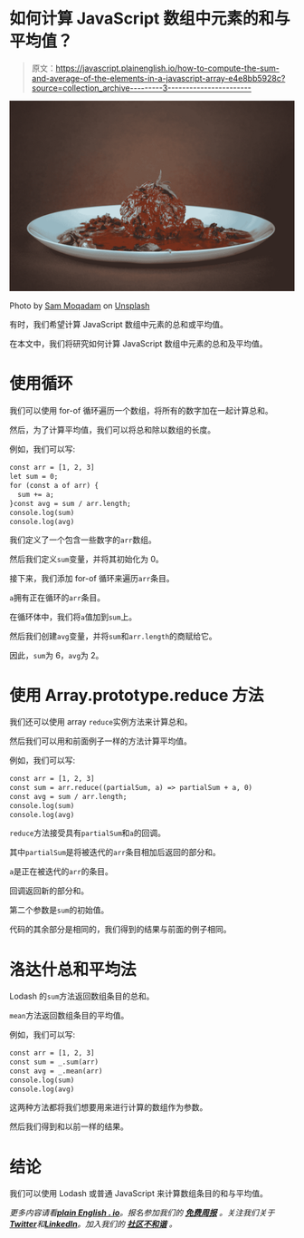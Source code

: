 # 如何计算 JavaScript 数组中元素的和与平均值？

> 原文：<https://javascript.plainenglish.io/how-to-compute-the-sum-and-average-of-the-elements-in-a-javascript-array-e4e8bb5928c?source=collection_archive---------3----------------------->

![](img/324b842ec7309cdd1112973959c7f9dd.png)

Photo by [Sam Moqadam](https://unsplash.com/@itssammoqadam?utm_source=medium&utm_medium=referral) on [Unsplash](https://unsplash.com?utm_source=medium&utm_medium=referral)

有时，我们希望计算 JavaScript 数组中元素的总和或平均值。

在本文中，我们将研究如何计算 JavaScript 数组中元素的总和及平均值。

# 使用循环

我们可以使用 for-of 循环遍历一个数组，将所有的数字加在一起计算总和。

然后，为了计算平均值，我们可以将总和除以数组的长度。

例如，我们可以写:

```
const arr = [1, 2, 3]
let sum = 0;
for (const a of arr) {
  sum += a;
}const avg = sum / arr.length;
console.log(sum)
console.log(avg)
```

我们定义了一个包含一些数字的`arr`数组。

然后我们定义`sum`变量，并将其初始化为 0。

接下来，我们添加 for-of 循环来遍历`arr`条目。

`a`拥有正在循环的`arr`条目。

在循环体中，我们将`a`值加到`sum`上。

然后我们创建`avg`变量，并将`sum`和`arr.length`的商赋给它。

因此，`sum`为 6，`avg`为 2。

# 使用 Array.prototype.reduce 方法

我们还可以使用 array `reduce`实例方法来计算总和。

然后我们可以用和前面例子一样的方法计算平均值。

例如，我们可以写:

```
const arr = [1, 2, 3]
const sum = arr.reduce((partialSum, a) => partialSum + a, 0)
const avg = sum / arr.length;
console.log(sum)
console.log(avg)
```

`reduce`方法接受具有`partialSum`和`a`的回调。

其中`partialSum`是将被迭代的`arr`条目相加后返回的部分和。

`a`是正在被迭代的`arr`的条目。

回调返回新的部分和。

第二个参数是`sum`的初始值。

代码的其余部分是相同的，我们得到的结果与前面的例子相同。

# 洛达什总和平均法

Lodash 的`sum`方法返回数组条目的总和。

`mean`方法返回数组条目的平均值。

例如，我们可以写:

```
const arr = [1, 2, 3]
const sum = _.sum(arr)
const avg = _.mean(arr)
console.log(sum)
console.log(avg)
```

这两种方法都将我们想要用来进行计算的数组作为参数。

然后我们得到和以前一样的结果。

# 结论

我们可以使用 Lodash 或普通 JavaScript 来计算数组条目的和与平均值。

*更多内容请看*[***plain English . io***](https://plainenglish.io/)*。报名参加我们的* [***免费周报***](http://newsletter.plainenglish.io/) *。关注我们关于*[***Twitter***](https://twitter.com/inPlainEngHQ)*和*[***LinkedIn***](https://www.linkedin.com/company/inplainenglish/)*。加入我们的* [***社区不和谐***](https://discord.gg/GtDtUAvyhW) *。*